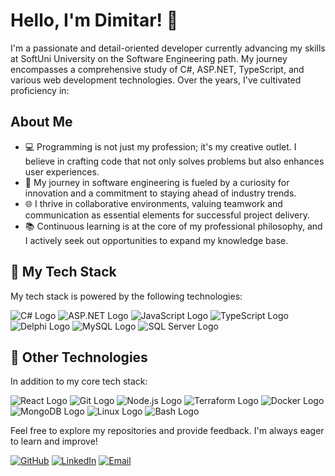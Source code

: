 # Hello, I'm Dimitar! 👋

I'm a passionate and detail-oriented developer currently advancing my skills at SoftUni University on the Software Engineering path. My journey encompasses a comprehensive study of C#, ASP.NET, TypeScript, and various web development technologies. Over the years, I've cultivated proficiency in:

## About Me

- 💻 Programming is not just my profession; it's my creative outlet. I believe in crafting code that not only solves problems but also enhances user experiences.
- 🚀 My journey in software engineering is fueled by a curiosity for innovation and a commitment to staying ahead of industry trends.
- 🌐 I thrive in collaborative environments, valuing teamwork and communication as essential elements for successful project delivery.
- 📚 Continuous learning is at the core of my professional philosophy, and I actively seek out opportunities to expand my knowledge base.

## 🔧 My Tech Stack

My tech stack is powered by the following technologies:

![C# Logo](https://img.shields.io/badge/C%23-239120?style=for-the-badge&logo=c-sharp&logoColor=white) ![ASP.NET Logo](https://img.shields.io/badge/ASP.NET-5C2D91?style=for-the-badge&logo=.net&logoColor=white) ![JavaScript Logo](https://img.shields.io/badge/JavaScript-F7DF1E?style=for-the-badge&logo=javascript&logoColor=black) ![TypeScript Logo](https://img.shields.io/badge/TypeScript-007ACC?style=for-the-badge&logo=typescript&logoColor=white) ![Delphi Logo](https://img.shields.io/badge/Delphi-B22222?style=for-the-badge&logo=delphi&logoColor=white) ![MySQL Logo](https://img.shields.io/badge/MySQL-005C84?style=for-the-badge&logo=mysql&logoColor=white) ![SQL Server Logo](https://img.shields.io/badge/SQL%20Server-CC2927?style=for-the-badge&logo=microsoft-sql-server&logoColor=white)

## 💼 Other Technologies

In addition to my core tech stack:

![React Logo](https://img.shields.io/badge/React-61DAFB?style=for-the-badge&logo=react&logoColor=black) ![Git Logo](https://img.shields.io/badge/Git-F05032?style=for-the-badge&logo=git&logoColor=white) ![Node.js Logo](https://img.shields.io/badge/Node.js-339933?style=for-the-badge&logo=node.js&logoColor=white) ![Terraform Logo](https://img.shields.io/badge/Terraform-623CE4?style=for-the-badge&logo=terraform&logoColor=white) ![Docker Logo](https://img.shields.io/badge/Docker-2CA5E0?style=for-the-badge&logo=docker&logoColor=white) ![MongoDB Logo](https://img.shields.io/badge/MongoDB-47A248?style=for-the-badge&logo=mongodb&logoColor=white) ![Linux Logo](https://img.shields.io/badge/Linux-FCC624?style=for-the-badge&logo=linux&logoColor=black) ![Bash Logo](https://img.shields.io/badge/Bash-4EAA25?style=for-the-badge&logo=gnu-bash&logoColor=white)

Feel free to explore my repositories and provide feedback. I'm always eager to learn and improve!

[![GitHub](https://img.shields.io/badge/GitHub-Black?style=for-the-badge&logo=github)](https://github.com/dimitar-grigorov) [![LinkedIn](https://img.shields.io/badge/LinkedIn-Blue?style=for-the-badge&logo=linkedin)](https://www.linkedin.com/in/dimitar-grigorov-463077b2/) [![Email](https://img.shields.io/badge/Email-Gmail-red?style=for-the-badge&logo=gmail)](mailto:dimitardanchov@gmail.com)

